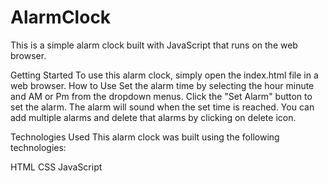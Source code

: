 # AlarmClock

This is a simple alarm clock built with JavaScript that runs on the web browser.

Getting Started To use this alarm clock, simply open the index.html file in a web browser.
How to Use Set the alarm time by selecting the hour minute and AM or Pm from the dropdown menus. Click the "Set Alarm" button to set the alarm. The alarm will sound when the set time is reached. You can add multiple alarms and delete that alarms by clicking on delete icon.

Technologies Used This alarm clock was built using the following technologies:

HTML CSS JavaScript
